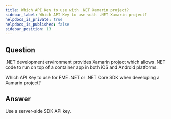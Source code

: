 ```yaml
---
title: Which API Key to use with .NET Xamarin project?
sidebar_label: Which API Key to use with .NET Xamarin project?
helpdocs_is_private: true
helpdocs_is_published: false
sidebar_position: 13
---
```


## Question

.NET development environment provides Xamarin project which allows .NET code to run on top of a container app in both iOS and Android platforms.

Which API Key to use for FME .NET or .NET Core SDK when developing a Xamarin project?

## Answer

Use a server-side SDK API key.